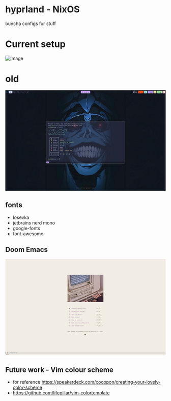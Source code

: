 # hyprland - NixOS
buncha configs for stuff
# Current setup
![image](https://github.com/Haize-uwu/hyprland/assets/84086558/81409cc0-e1b5-48e0-a8f9-fba3a25d1fac)

# old
![](img.png)

## fonts
- Iosevka
- jetbrains nerd mono
- google-fonts
- font-awesome
## Doom Emacs
![](emacs.png)

## Future work - Vim colour scheme
- for reference https://speakerdeck.com/cocopon/creating-your-lovely-color-scheme
- https://github.com/lifepillar/vim-colortemplate
